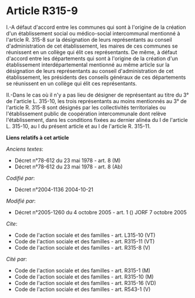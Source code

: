 # Article R315-9

I.-A défaut d'accord entre les communes qui sont à l'origine de la création d'un établissement social ou médico-social
intercommunal mentionné à l'article R. 315-8 sur la désignation de leurs représentants au conseil d'administration de cet
établissement, les maires de ces communes se réunissent en un collège qui élit ces représentants. De même, à défaut d'accord
entre les départements qui sont à l'origine de la création d'un établissement interdépartemental mentionné au même article
sur la désignation de leurs représentants au conseil d'administration de cet établissement, les présidents des conseils
généraux de ces départements se réunissent en un collège qui élit ces représentants. 

II.-Dans le cas où il n'y a pas lieu de désigner de représentant au titre du 3° de l'article L. 315-10, les trois
représentants au moins mentionnés au 3° de l'article R. 315-8 sont désignés par les collectivités territoriales ou
l'établissement public de coopération intercommunale dont relève l'établissement, dans les conditions fixées au dernier
alinéa du I de l'article L. 315-10, au I du présent article et au I de l'article R. 315-11.

**Liens relatifs à cet article**

_Anciens textes_:

  - Décret n°78-612 du 23 mai 1978 - art. 8 (M)
  - Décret n°78-612 du 23 mai 1978 - art. 8 (Ab)

_Codifié par_:

  - Décret n°2004-1136 2004-10-21

_Modifié par_:

  - Décret n°2005-1260 du 4 octobre 2005 - art. 1 () JORF 7 octobre 2005

_Cite_:

  - Code de l'action sociale et des familles - art. L315-10 (VT)
  - Code de l'action sociale et des familles - art. R315-11 (VT)
  - Code de l'action sociale et des familles - art. R315-8 (V)

_Cité par_:

  - Code de l'action sociale et des familles - art. R315-1 (M)
  - Code de l'action sociale et des familles - art. R315-10 (M)
  - Code de l'action sociale et des familles - art. R315-16 (VD)
  - Code de l'action sociale et des familles - art. R543-1 (V)
